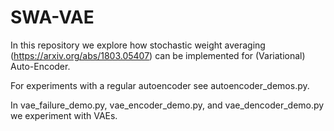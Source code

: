 # SWA-VAE

In this repository we explore how stochastic weight averaging (https://arxiv.org/abs/1803.05407) can be implemented for (Variational) Auto-Encoder. 

For experiments with a regular autoencoder see autoencoder_demos.py.

In vae_failure_demo.py, vae_encoder_demo.py, and vae_dencoder_demo.py we experiment with VAEs. 

